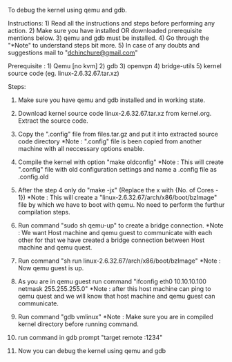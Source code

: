 To debug the kernel using qemu and gdb.	

Instructions:
	1) Read all the instructions and steps before performing any action.
	2) Make sure you have installed OR downloaded prerequisite mentions below.
	3) qemu and gdb must be installed.
	4) Go through the "*Note" to understand steps bit more.
	5) In case of any doubts and suggestions mail to "dchinchure@gmail.com"
 
Prerequisite :
        1) Qemu [no kvm]
        2) gdb
        3) openvpn
        4) bridge-utils
        5) kernel source code (eg. linux-2.6.32.67.tar.xz)	
	
Steps:

1) Make sure you have qemu and gdb installed and in working state.

2) Download kernel source code linux-2.6.32.67.tar.xz from kernel.org. Extract the source code. 

3) Copy the ".config" file from files.tar.gz and put it into extracted source code directory
   *Note : ".config" file is been copied from another machine with all neccessary options enable.
	 
4) Compile the kernel with option "make oldconfig"
   *Note : This will create ".config" file with old configuration settings and name a .config file as .config.old

5) After the step 4 only do "make -jx" (Replace the x with {No. of Cores - 1})
   *Note : This will create a "linux-2.6.32.67/arch/x86/boot/bzImage" file by which we have to boot with qemu. 
           No need to perform the furthur compilation steps.

5) Run command "sudo sh qemu-up" to create a bridge connection.
   *Note : We want Host machine and qemu guest to communicate with each other for that we have created a bridge 
	   connection between Host machine and qemu quest.

6) Run command "sh run linux-2.6.32.67/arch/x86/boot/bzImage" 
  *Note : Now qemu guest is up.

7) As you are in qemu guest run command "ifconfig eth0 10.10.10.100 netmask 255.255.255.0"
  *Note : after this host machine can ping to qemu quest and we will know that host machine and qemu guest 
          can communicate.	
	
8) Run command "gdb vmlinux" 
  *Note : Make sure you are in compiled kernel directory before running command.			 	

8) run command in gdb prompt "target remote :1234"
	
9) Now you can debug the kernel using qemu and gdb
